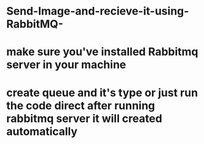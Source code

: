 # Send-Image-and-recieve-it-using-RabbitMQ-
# make sure you've installed Rabbitmq server in your machine 
# create queue and it's type or just run the code direct after running rabbitmq server it will created automatically

